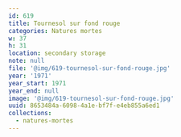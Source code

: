 ```yaml
---
id: 619
title: Tournesol sur fond rouge
categories: Natures mortes
w: 37
h: 31
location: secondary storage
note: null
file: '@img/619-tournesol-sur-fond-rouge.jpg'
year: '1971'
year_start: 1971
year_end: null
image: '@img/619-tournesol-sur-fond-rouge.jpg'
uuid: 8653484a-6098-4a1e-bf7f-e4eb855a6ed1
collections:
  - natures-mortes
---
```


